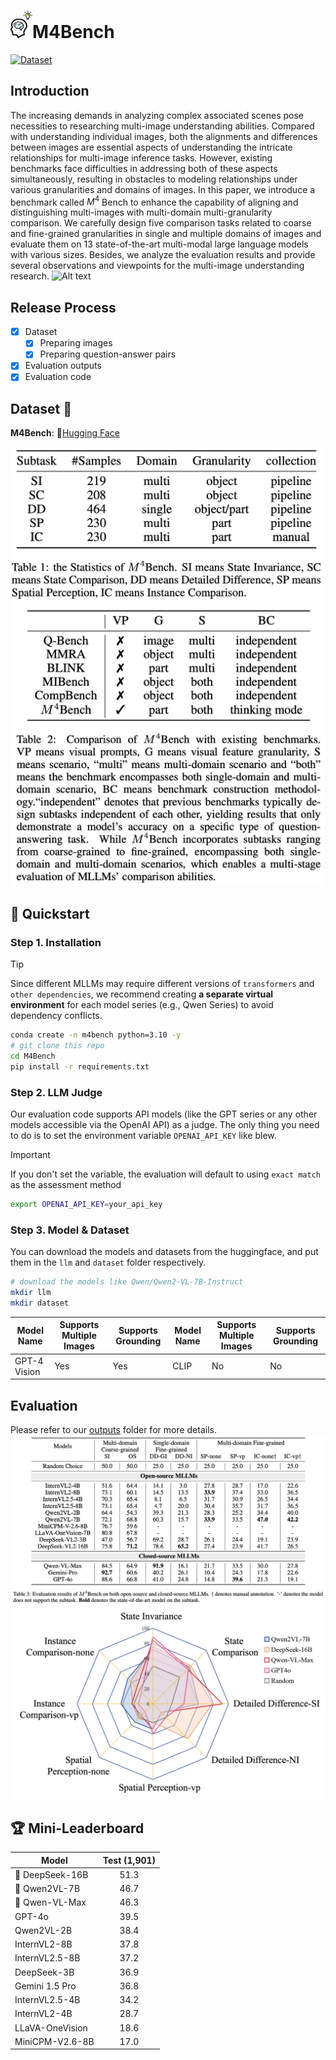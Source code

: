 # <img src="assets/M4Bench.png" width="35" />M4Bench
[![Dataset](https://img.shields.io/badge/Dataset-Hugging_Face-CFAFD4)](https://huggingface.co/datasets/Anonymous8976/M4Bench) 


## Introduction
The increasing demands in analyzing complex associated scenes pose necessities to researching multi-image understanding abilities. 
Compared with understanding individual images, both the alignments and differences between images are essential aspects of understanding the intricate relationships for multi-image inference tasks. 
However, existing benchmarks face difficulties in addressing both of these aspects simultaneously, resulting in obstacles to modeling relationships under various granularities and domains of images. 
In this paper, we introduce a benchmark called $M^4$ Bench to enhance the capability of aligning and distinguishing multi-images with multi-domain multi-granularity comparison. 
We carefully design five comparison tasks related to coarse and fine-grained granularities in single and multiple domains of images and evaluate them on 13 state-of-the-art multi-modal large language models with various sizes. 
Besides, we analyze the evaluation results and provide several observations and viewpoints for the multi-image understanding research.
![Alt text](assets/all.png)

## Release Process
- [x] Dataset
  - [x] Preparing images
  - [x] Preparing question-answer pairs
- [x] Evaluation outputs
- [x] Evaluation code

## Dataset 🌟
**M4Bench**: 🤗[Hugging Face](https://huggingface.co/datasets/Anonymous8976/M4Bench)

<img src="assets/statistics.png" />
<img src="assets/comparison.png" />

## 🚀 Quickstart
### Step 1. Installation
> [!TIP] 
> Since different MLLMs may require different versions of `transformers` and `other dependencies`, we recommend creating **a separate virtual environment** for each model series (e.g., Qwen Series) to avoid dependency conflicts.
```bash
conda create -n m4bench python=3.10 -y
# git clone this repo
cd M4Bench
pip install -r requirements.txt
```
### Step 2. LLM Judge
Our evaluation code supports API models (like the GPT series or any other models accessible via the OpenAI API) as a judge. The only thing you need to do is to set the environment variable `OPENAI_API_KEY` like blew.
> [!IMPORTANT]
> If you don't set the variable, the evaluation will default to using `exact match` as the assessment method
```bash
export OPENAI_API_KEY=your_api_key
```
### Step 3. Model & Dataset
You can download the models and datasets from the huggingface, and put them in the `llm` and `dataset` folder respectively.
```bash
# download the models like Qwen/Qwen2-VL-7B-Instruct
mkdir llm
mkdir dataset
```
| Model Name       | Supports Multiple Images | Supports Grounding | Model Name       | Supports Multiple Images | Supports Grounding |
|------------------|---------------------------|--------------------|------------------|---------------------------|--------------------|
| GPT-4 Vision     | Yes                       | Yes                | CLIP             | No                        | No                 |



## Evaluation
Please refer to our [outputs](outputs) folder for more details.
![Alt text](assets/outputs.png)
![Alt text](assets/radargram.png)

## 🏆 Mini-Leaderboard
| Model                      | Test (1,901)|
|----------------------------|:-----------:|
|🏅 DeepSeek-16B             |     51.3    | 
|🥈 Qwen2VL-7B               |     46.7    |  
|🥉 Qwen-VL-Max              |     46.3    |  
| GPT-4o                     |     39.5    |  
| Qwen2VL-2B                 |     38.4    | 
| InternVL2-8B               |     37.8    | 
| InternVL2.5-8B             |     37.2    | 
| DeepSeek-3B                |     36.9    |  
| Gemini 1.5 Pro             |     36.8    | 
| InternVL2.5-4B             |     34.2    | 
| InternVL2-4B               |     28.7    |  
| LLaVA-OneVision            |     18.6    | 
| MiniCPM-V2.6-8B            |     17.0    | 
 